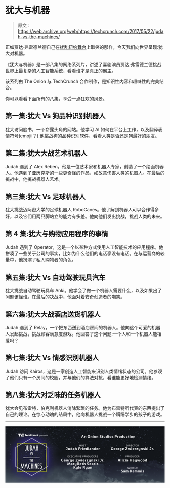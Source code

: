 # 犹大与机器 

> 原文：<https://web.archive.org/web/https://techcrunch.com/2017/05/22/judah-vs-the-machines/>

正如贾达·弗雷德兰德自己在[扰乱纽约舞台](https://web.archive.org/web/20221207182010/https://beta.techcrunch.com/2017/05/17/watch-judah-friedlander-explore-the-future-of-ai-in-judah-vs-the-machines/)上取笑的那样，今天我们向世界呈现:犹大对机器。

《犹大与机器》是一部八集的网络系列片，讲述了喜剧演员贾达·弗雷德兰德挑战世界上最复杂的人工智能系统，看看谁才是真正的霸主。

该系列由 The Onion 与 TechCrunch 合作制作，是知识性内容和趣味性的完美结合。

你可以看看下面所有的八集，享受一点狂欢的风景。

## 第一集:犹大 Vs 狗品种识别机器人

犹大访问脸书，一个崭露头角的网站。他学习 AI 如何在平台上工作，以及翻译表情符号(emojii？).他挑战狗的品种识别软件，看看人类是否还是狗最好的朋友。

## 第二集:犹大大战艺术机器人

Judah 遇到了 Alex Reben，他是一位艺术家和机器人专家，创造了一个绘画机器人。他遇到了亚历克斯的一些更奇怪的作品，如故意伤害人类的机器人。在最后的挑战中，他挑战机器人艺术。

## 第三集:犹大 Vs 足球机器人

犹大挑战迈阿密大学的足球机器人 RoboCanes。他了解到机器人可以合作得多好，以及它们用两只脚站立的能力有多差。他向他们发出挑战，挑战人类的未来。

## 第 4 集:犹大与购物应用程序的事情

Judah 遇到了 Operator，这是一个以某种方式使用人工智能技术的应用程序。他拼凑了一些关于公司的事实，比如为什么他们的电话亭没有电话。在与运营商的较量中，他扮演了私人购物者的角色。

## 第五集:犹大 Vs 自动驾驶玩具汽车

犹大挑战自动驾驶玩具车 Anki。他学会了做一个机器人需要什么，以及如果出了问题该怪谁。在最后的决战中，他面对着安奇创造者的嘲笑。

## 第六集:犹大大战酒店送货机器人

Judah 遇到了 Relay，一个把东西送到酒店房间的机器人。他向这个可爱的机器人发起挑战，挑战顾客满意度游戏。他回答了这个问题:一个人和一个机器人能相爱吗？

## 第七集:犹大 Vs 情感识别机器人

Judah 访问 Kairos，这是一家创造人工智能来识别人类情绪状态的公司。他参观了他们只有一个房间的校园，并与他们的算法对抗，看谁能更好地检测情绪。

## 第八集:犹大对乏味的任务机器人

犹大会见布雷特，伯克利机器人消除繁琐的任务。他为布雷特所代表的东西提出了自己的理论。在惊心动魄的结局中，他向机器人挑战一个蹒跚学步的孩子的游戏。

* * *

![](img/5b320ca57e843249ce28ae6ab662bf7e.png)